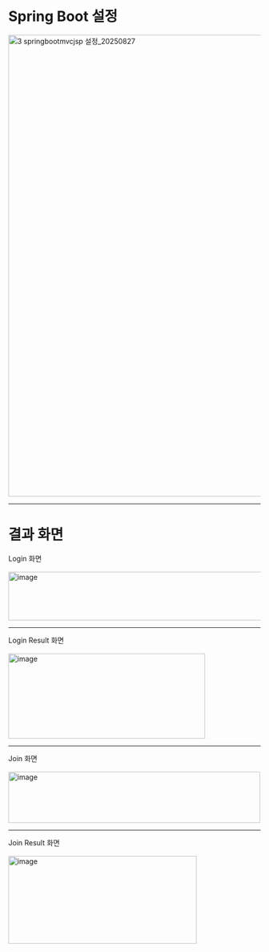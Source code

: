 # Spring Boot 설정

<img width="1832" height="921" alt="3 springbootmvcjsp 설정_20250827" src="https://github.com/user-attachments/assets/f72dd0ca-e3bc-4ba0-b91a-6ce5352d66b0" />

---

# 결과 화면

Login 화면 <br><br>
<img width="522" height="97" alt="image" src="https://github.com/user-attachments/assets/eb177292-dd2b-4639-bd56-ef2eaf009bdf" />

---

Login Result 화면 <br><br>
<img width="393" height="170" alt="image" src="https://github.com/user-attachments/assets/4ccb50c0-bc92-4063-a5ae-84afd87859e1" />

---

Join 화면 <br><br>
<img width="503" height="102" alt="image" src="https://github.com/user-attachments/assets/21c7794a-d3d6-450d-a797-e7d486a30041" />

--- 

Join Result 화면 <br><br>
<img width="376" height="175" alt="image" src="https://github.com/user-attachments/assets/75d18172-62ae-4731-ad2a-efc021dfb58f" />
